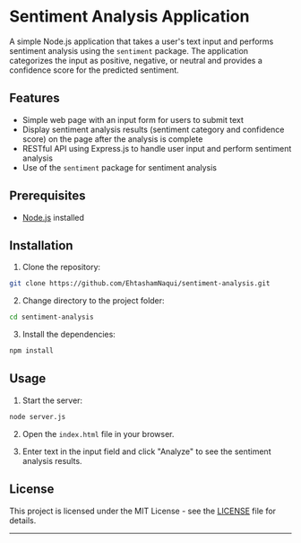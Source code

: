 # Sentiment Analysis Application

A simple Node.js application that takes a user's text input and performs sentiment analysis using the `sentiment` package. The application categorizes the input as positive, negative, or neutral and provides a confidence score for the predicted sentiment.

## Features

- Simple web page with an input form for users to submit text
- Display sentiment analysis results (sentiment category and confidence score) on the page after the analysis is complete
- RESTful API using Express.js to handle user input and perform sentiment analysis
- Use of the `sentiment` package for sentiment analysis

## Prerequisites

- [Node.js](https://nodejs.org/en/download/) installed

## Installation

1. Clone the repository:

```bash
git clone https://github.com/EhtashamNaqui/sentiment-analysis.git
```

2. Change directory to the project folder:

```bash
cd sentiment-analysis
```

3. Install the dependencies:

```bash
npm install
```

## Usage

1. Start the server:

```bash
node server.js
```

2. Open the `index.html` file in your browser.

3. Enter text in the input field and click "Analyze" to see the sentiment analysis results.

## License

This project is licensed under the MIT License - see the [LICENSE](LICENSE) file for details.

---
